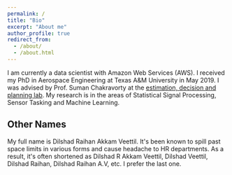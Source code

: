```yaml
---
permalink: /
title: "Bio"
excerpt: "About me"
author_profile: true
redirect_from: 
  - /about/
  - /about.html
---
```


I am currently a data scientist with Amazon Web Services (AWS). I received my PhD in Aerospace Engineering at Texas A&M University in May 2019. I was advised by Prof. Suman Chakravorty at the [estimation, decision and planning lab](http://edplab.org/people/). My research is in the areas of Statistical Signal Processing, Sensor Tasking and Machine Learning.

Other Names
-----------
My full name is Dilshad Raihan Akkam Veettil. It's been known to spill past space limits in various forms and cause headache to HR departments. As a result, it's often shortened as Dilshad R Akkam Veettil, Dilshad Veettil, Dilshad Raihan, Dilshad Raihan A.V,  etc. I prefer the last one.

